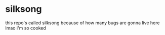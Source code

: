 # silksong
this repo's called silksong because of how many bugs are gonna live here lmao
i'm so cooked